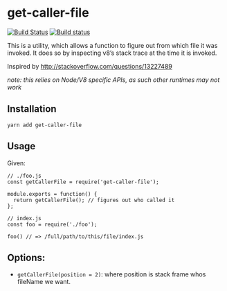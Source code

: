 get-caller-file
===============

[![Build Status](https://travis-ci.org/stefanpenner/get-caller-file.svg?branch=master)](https://travis-ci.org/stefanpenner/get-caller-file) [![Build status](https://ci.appveyor.com/api/projects/status/ol2q94g1932cy14a/branch/master?svg=true)](https://ci.appveyor.com/project/embercli/get-caller-file/branch/master)

This is a utility, which allows a function to figure out from which file it was invoked. It does so by inspecting v8’s stack trace at the time it is invoked.

Inspired by http://stackoverflow.com/questions/13227489

*note: this relies on Node/V8 specific APIs, as such other runtimes may not work*

Installation
------------

    yarn add get-caller-file

Usage
-----

Given:

    // ./foo.js
    const getCallerFile = require('get-caller-file');

    module.exports = function() {
      return getCallerFile(); // figures out who called it
    };

    // index.js
    const foo = require('./foo');

    foo() // => /full/path/to/this/file/index.js

Options:
--------

-   `getCallerFile(position = 2)`: where position is stack frame whos fileName we want.

